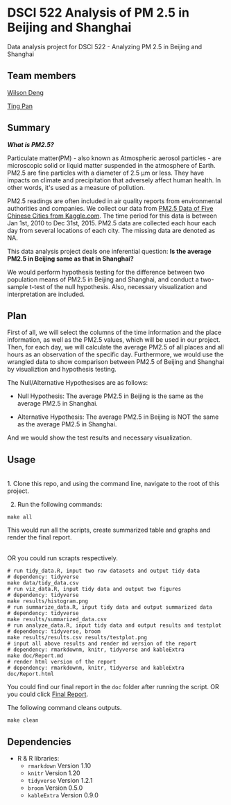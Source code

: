 # DSCI 522 Analysis of PM 2.5 in Beijing and Shanghai
Data analysis project for DSCI 522 - Analyzing PM 2.5 in Beijing and Shanghai 

## Team members

[Wilson Deng](https://github.com/xiaoweideng)

[Ting Pan](https://github.com/panntingg)

## Summary

***What is PM2.5?***


Particulate matter(PM) - also known as Atmospheric aerosol particles - are microscopic solid or liquid matter suspended in the atmosphere of Earth. PM2.5 are fine particles with a diameter of 2.5 μm or less. They have impacts on climate and precipitation that adversely affect human health. In other words, it's used as a measure of pollution. 

PM2.5 readings are often included in air quality reports from environmental authorities and companies. We collect our data from [PM2.5 Data of Five Chinese Cities from Kaggle.com](https://www.kaggle.com/uciml/pm25-data-for-five-chinese-cities). The time period for this data is between Jan 1st, 2010 to Dec 31st, 2015. PM2.5 data are collected each hour each day from several locations of each city. The missing data are denoted as NA.

This data analysis project deals one inferential question: **Is the average PM2.5 in Beijing same as that in Shanghai?**

We would perform hypothesis testing for the difference between two population means of PM2.5 in Beijing and Shanghai, and conduct a two-sample t-test of the null hypothesis. Also, necessary visualization and interpretation are included.

## Plan


First of all, we will select the columns of the time information and the place information, as well as the PM2.5 values, which will be used in our project. Then, for each day, we will calculate the average PM2.5 of all places and all hours as an observation of the specific day. Furthermore, we would use the wrangled data to show comparison between PM2.5 of Beijing and Shanghai by visualiztion and hypothesis testing.

The Null/Alternative Hypothesises are as follows:

- Null Hypothesis: The average PM2.5 in Beijing is the same as the average PM2.5 in Shanghai.

- Alternative Hypothesis: The average PM2.5 in Beijing is NOT the same as the average PM2.5 in Shanghai.

And we would show the test results and necessary visualization.

## Usage
<br> 
1. Clone this repo, and using the command line, navigate to the root of this project.

2. Run the following commands:

```
make all
```
This would run all the scripts, create summarized table and graphs and render the final report.

<br> OR you could run scrapts respectively.

```
# run tidy_data.R, input two raw datasets and output tidy data
# dependency: tidyverse
make data/tidy_data.csv
# run viz_data.R, input tidy data and output two figures
# dependency: tidyverse
make results/histogram.png
# run summarize_data.R, input tidy data and output summarized data
# dependency: tidyverse
make results/summarized_data.csv
# run analyze_data.R, input tidy data and output results and testplot
# dependency: tidyverse, broom
make results/results.csv results/testplot.png
# input all above results and render md version of the report
# dependency: rmarkdownm, knitr, tidyverse and kableExtra
make doc/Report.md
# render html version of the report
# dependency: rmarkdownm, knitr, tidyverse and kableExtra
doc/Report.html
```

You could find our final report in the `doc` folder after running the script. OR you could click [Final Report](https://github.com/UBC-MDS/DSCI_522_PM2.5_Analysis/blob/master/doc/Report.md).


The following command cleans outputs.
```
make clean
```

## Dependencies
- R & R libraries:
    - `rmarkdown` Version 1.10
    - `knitr` Version 1.20
    - `tidyverse` Version 1.2.1
    - `broom` Version 0.5.0
    - `kableExtra` Version 0.9.0